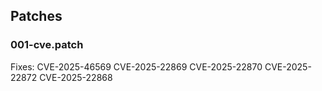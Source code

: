 ## Patches

### 001-cve.patch

Fixes:
CVE-2025-46569
CVE-2025-22869
CVE-2025-22870
CVE-2025-22872
CVE-2025-22868
